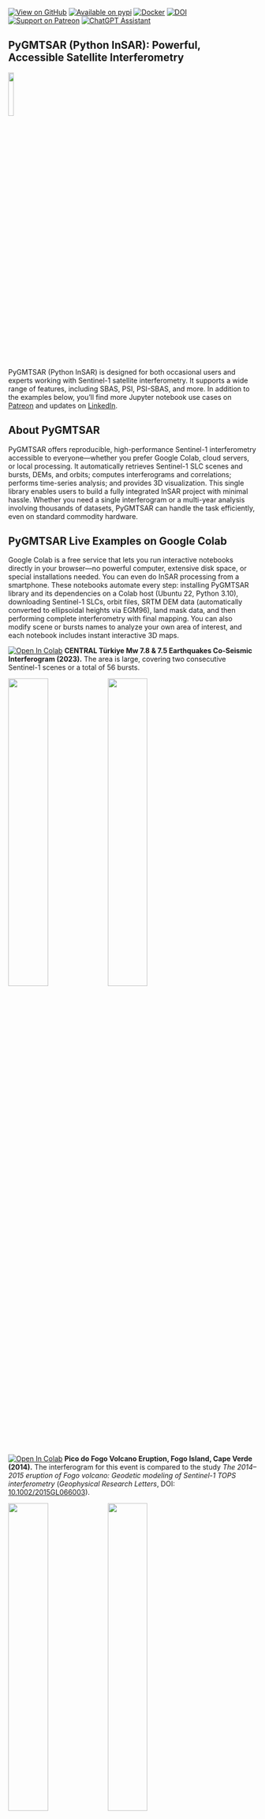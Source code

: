 [![View on GitHub](https://img.shields.io/badge/GitHub-View%20on%20GitHub-blue)](https://github.com/AlexeyPechnikov/pygmtsar)
[![Available on pypi](https://img.shields.io/pypi/v/pygmtsar.svg)](https://pypi.python.org/pypi/pygmtsar/)
[![Docker](https://badgen.net/badge/icon/docker?icon=docker&label)](https://hub.docker.com/r/pechnikov/pygmtsar)
[![DOI](https://zenodo.org/badge/398018212.svg)](https://zenodo.org/badge/latestdoi/398018212)
[![Support on Patreon](https://img.shields.io/badge/Patreon-Support-orange.svg)](https://www.patreon.com/pechnikov)
[![ChatGPT Assistant](https://img.shields.io/badge/ChatGPT-Assistant-green?logo=openai)](https://insar.dev/ai)

## PyGMTSAR (Python InSAR): Powerful, Accessible Satellite Interferometry

<img src="assets/logo.jpg" width="15%" />

PyGMTSAR (Python InSAR) is designed for both occasional users and experts working with Sentinel-1 satellite interferometry. It supports a wide range of features, including SBAS, PSI, PSI-SBAS, and more. In addition to the examples below, you’ll find more Jupyter notebook use cases on [Patreon](https://www.patreon.com/pechnikov) and updates on [LinkedIn](https://www.linkedin.com/in/alexey-pechnikov/).

## About PyGMTSAR

PyGMTSAR offers reproducible, high-performance Sentinel-1 interferometry accessible to everyone—whether you prefer Google Colab, cloud servers, or local processing. It automatically retrieves Sentinel-1 SLC scenes and bursts, DEMs, and orbits; computes interferograms and correlations; performs time-series analysis; and provides 3D visualization. This single library enables users to build a fully integrated InSAR project with minimal hassle. Whether you need a single interferogram or a multi-year analysis involving thousands of datasets, PyGMTSAR can handle the task efficiently, even on standard commodity hardware.

## PyGMTSAR Live Examples on Google Colab

Google Colab is a free service that lets you run interactive notebooks directly in your browser—no powerful computer, extensive disk space, or special installations needed. You can even do InSAR processing from a smartphone. These notebooks automate every step: installing PyGMTSAR library and its dependencies on a Colab host (Ubuntu 22, Python 3.10), downloading Sentinel-1 SLCs, orbit files, SRTM DEM data (automatically converted to ellipsoidal heights via EGM96), land mask data, and then performing complete interferometry with final mapping. You can also modify scene  or bursts names to analyze your own area of interest, and each notebook includes instant interactive 3D maps.

[![Open In Colab](https://colab.research.google.com/assets/colab-badge.svg)](https://colab.research.google.com/drive/1TARVTB7z8goZyEVDRWyTAKJpyuqZxzW2?usp=sharing) **CENTRAL Türkiye Mw 7.8 & 7.5 Earthquakes Co-Seismic Interferogram (2023).** The area is large, covering two consecutive Sentinel-1 scenes or a total of 56 bursts.

<img src="assets/turkie_2023a.jpg" width="40%" /><img src="assets/turkie_2023b.jpg" width="40%" />

[![Open In Colab](https://colab.research.google.com/assets/colab-badge.svg)](https://colab.research.google.com/drive/1dDFG8BoF4WfB6tOF5sAi5mjdBKRbhxHo?usp=sharing) **Pico do Fogo Volcano Eruption, Fogo Island, Cape Verde (2014).** The interferogram for this event is compared to the study *The 2014–2015 eruption of Fogo volcano: Geodetic modeling of Sentinel-1 TOPS interferometry* (*Geophysical Research Letters*, DOI: [10.1002/2015GL066003](https://doi.org/10.1002/2015GL066003)).

<img src="assets/pico_2014a.jpg" width="40%" /><img src="assets/pico_2014b.jpg" width="40%" />

[![Open In Colab](https://colab.research.google.com/assets/colab-badge.svg)](https://colab.research.google.com/drive/1d9RcqBmWIKQDEwJYo8Dh6M4tMjJtvseC?usp=sharing) **La Cumbre Volcano Eruption Interferogram (2020).** The results compare with the report from Instituto Geofísico, Escuela Politécnica Nacional (IG-EPN) (InSAR software unspecified).

<img src="assets/la_cumbre_2020a.jpg" width="40%" /><img src="assets/la_cumbre_2020b.jpg" width="40%" />

[![Open In Colab](https://colab.research.google.com/assets/colab-badge.svg)](https://colab.research.google.com/drive/1shNGvUlUiXeyV7IcTmDbWaEM6XrB0014?usp=sharing) **Iran–Iraq Earthquake Co-Seismic Interferogram (2017).** The event has been well investigated, and the results compared to outputs from GMTSAR, SNAP, and GAMMA software.

<img src="assets/iran_iraq_2017a.jpg" width="40%" /><img src="assets/iran_iraq_2017b.jpg" width="40%" />

[![Open In Colab](https://colab.research.google.com/assets/colab-badge.svg)](https://colab.research.google.com/drive/1h4XxJZwFfm7EC8NUzl34cCkOVUG2uJr4?usp=sharing) **Imperial Valley SBAS Analysis (2015).**  This example is provided in the [GMTSAR project](https://topex.ucsd.edu/gmtsar/downloads/) in the archive file [S1A_Stack_CPGF_T173.tar.gz](http://topex.ucsd.edu/gmtsar/tar/S1A_Stack_CPGF_T173.tar.gz), titled 'Sentinel-1 TOPS Time Series'.

The resulting InSAR velocity map is available as a self-contained web page at: [Imperial_Valley_2015.html](https://insar.dev/ui/Imperial_Valley_2015.html)

<img src="assets/imperial_valley_2015a.jpg" width="40%" /> <img src="assets/imperial_valley_2015b.jpg" width="40%" />

[![Open In Colab](https://colab.research.google.com/assets/colab-badge.svg)](https://colab.research.google.com/drive/1aqAr9KWKzGx9XpVie1M000C3vUxzNDxu?usp=sharing) **Flooding [Correlation] Map: Kalkarindji, NT Australia (2024).** Correlation loss serves to identify flooded areas.

<img src="assets/kalkarindji_2024.jpg" width="80%" />

[![Open In Colab](https://colab.research.google.com/assets/colab-badge.svg)](https://colab.research.google.com/drive/1ipiQGbvUF8duzjZER8v-_R48DSpSmgvQ?usp=sharing) **PyGMTSAR SBAS & PSI: Golden Valley, CA (2021).** This example demonstrates the case study 'Antelope Valley Freeway in Santa Clarita, CA,' as detailed in [SAR Technical Series Part 4 Sentinel-1 global velocity layer: Using global InSAR at scale](https://blog.descarteslabs.com/using-global-insar-at-scale) and [Sentinel-1 Technical Series Part 5 Targeted Analysis](https://blog.descarteslabs.com/sentinel-1-targeted-analysis) with a significant subsidence rate 'exceeding 5cm/year in places'.

<img src="assets/golden_valley_2021.jpg" width="80%" />

[![Open In Colab](https://colab.research.google.com/assets/colab-badge.svg)](https://colab.research.google.com/drive/1O3aZtZsTrQIldvCqlVRel13wJRLhmTJt?usp=sharing) **PyGMTSAR SBAS & PSI: Lake Sarez Landslides, Tajikistan (2017).** The example reproduces the findings shared in the following paper: [Integration of satellite SAR and optical acquisitions for the characterization of the Lake Sarez landslides in Tajikistan](https://www.google.com/url?q=https%3A%2F%2Fwww.researchgate.net%2Fpublication%2F378176884_Integration_of_satellite_SAR_and_optical_acquisitions_for_the_characterization_of_the_Lake_Sarez_landslides_in_Tajikistan).

<img src="assets/lake_sarez_2017.jpg" width="80%" />

[![Open In Colab](https://colab.research.google.com/assets/colab-badge.svg)](https://colab.research.google.com/drive/19PLuebOZ4gaYX5ym1H7SwUbJKfl23qPr?usp=sharing) **PyGMTSAR Elevation Map: Erzincan, Türkiye (2019).** This example reproduces 29-page ESA document [DEM generation with Sentinel-1 IW](https://step.esa.int/docs/tutorials/S1TBX%20DEM%20generation%20with%20Sentinel-1%20IW%20Tutorial.pdf).

<img src="assets/erzincan_2019.jpg" width="80%" />

## More PyGMTSAR Live Examples on Google Colab

[![Open In Colab](https://colab.research.google.com/assets/colab-badge.svg)](https://colab.research.google.com/drive/1yuuA1ES2ly4QG3hyPg8YYT0nnpGDiQDw?usp=sharing) **Mexico City Interferogram (2016).** This example replicates the 29-page ESA manual [TRAINING KIT – HAZA03. LAND SUBSIDENCE WITH SENTINEL-1 using SNAP](https://eo4society.esa.int/wp-content/uploads/2022/01/HAZA03_Land-Subsidence_Mexico-city.pdf).

## PyGMTSAR Live Examples on Google Colab Pro

I share additional InSAR projects on Google Colab Pro through my [Patreon page](https://www.patreon.com/pechnikov). These are ideal for InSAR learners, researchers, and industry professionals tackling challenging projects with large areas, big stacks of interferograms, low-coherence regions, or significant atmospheric delays. You can run these privately shared notebooks online with Colab Pro or locally/on remote servers.

## Projects and Publications Using PyGMTSAR

See the [Projects and Publications](/pubs/README.md) page for real-world projects and academic research applying PyGMTSAR. This is not an exhaustive list—contact me if you’d like your project or publication included.

## Resources

**PyGMTSAR projects and e-books**
Available on [Patreon](https://www.patreon.com/c/pechnikov/shop). Preview versions can be found in this GitHub repo:

- [PyGMTSAR Introduction Preview](https://github.com/AlexeyPechnikov/pygmtsar/blob/pygmtsar2/book/PyGMTSAR_preview.pdf)  
- [PyGMTSAR Gaussian Filtering Preview](https://github.com/AlexeyPechnikov/pygmtsar/blob/pygmtsar2/book/Gaussian_preview.pdf)

<img src="assets/listing.jpg" width="40%" />

**Video Lessons and Notebooks**
Find PyGMTSAR (Python InSAR) video lessons and educational notebooks on [Patreon](https://www.patreon.com/collection/12458) and [YouTube](https://www.youtube.com/channel/UCSEeXKAn9f_bDiTjT6l87Lg).

**PyGMTSAR AI Assistant**
The [PyGMTSAR AI Assistant](https://insar.dev/ai), powered by OpenAI ChatGPT, can explain InSAR theory, guide you through examples, help build an InSAR processing pipeline, and troubleshoot.

<img width="40%" alt="PyGMTSAR AI Assistant" src="assets/ai.jpg" />

**PyGMTSAR on DockerHub**
Run InSAR processing on macOS, Linux, or Windows via [Docker images](https://hub.docker.com/r/pechnikov/pygmtsar).

**PyGMTSAR on PyPI**
Install the library from [PyPI](https://pypi.python.org/pypi/pygmtsar).

**PyGMTSAR Previous Versions**
2023 releases are still on GitHub, PyPI, DockerHub, and Google Colab. Compare PyGMTSAR InSAR with other software by checking out the [PyGMTSAR 2023 Repository](https://github.com/AlexeyPechnikov/pygmtsar/tree/pygmtsar).

© Alexey Pechnikov, 2025